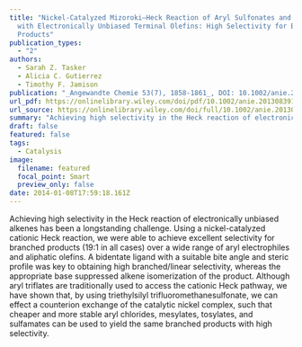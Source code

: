 ```yaml
---
title: "Nickel-Catalyzed Mizoroki–Heck Reaction of Aryl Sulfonates and Chlorides
  with Electronically Unbiased Terminal Olefins: High Selectivity for Branched
  Products"
publication_types:
  - "2"
authors:
  - Sarah Z. Tasker
  - Alicia C. Gutierrez
  - Timothy F. Jamison
publication: "_Angewandte Chemie 53(7), 1858-1861_, DOI: 10.1002/anie.201308391"
url_pdf: https://onlinelibrary.wiley.com/doi/pdf/10.1002/anie.201308391
url_source: https://onlinelibrary.wiley.com/doi/full/10.1002/anie.201308391
summary: "Achieving high selectivity in the Heck reaction of electronically unbiased alkenes has been a longstanding challenge. Using a nickel-catalyzed cationic Heck reaction, we were able to achieve excellent selectivity for branched products (19:1 in all cases) over a wide range of aryl electrophiles and aliphatic olefins. A bidentate ligand with a suitable bite angle and steric profile was key to obtaining high branched/linear selectivity, whereas the appropriate base suppressed alkene isomerization of the product. Although aryl triflates are traditionally used to access the cationic Heck pathway, we have shown that, by using triethylsilyl trifluoromethanesulfonate, we can effect a counterion exchange of the catalytic nickel complex, such that cheaper and more stable aryl chlorides, mesylates, tosylates, and sulfamates can be used to yield the same branched products with high selectivity"
draft: false
featured: false
tags:
  - Catalysis
image:
  filename: featured
  focal_point: Smart
  preview_only: false
date: 2014-01-08T17:59:18.161Z
---
```

  Achieving high selectivity in the Heck reaction of electronically unbiased alkenes has been a longstanding challenge. Using a nickel-catalyzed cationic Heck reaction, we were able to achieve excellent selectivity for branched products (19:1 in all cases) over a wide range of aryl electrophiles and aliphatic olefins. A bidentate ligand with a suitable bite angle and steric profile was key to obtaining high branched/linear selectivity, whereas the appropriate base suppressed alkene isomerization of the product. Although aryl triflates are traditionally used to access the cationic Heck pathway, we have shown that, by using triethylsilyl trifluoromethanesulfonate, we can effect a counterion exchange of the catalytic nickel complex, such that cheaper and more stable aryl chlorides, mesylates, tosylates, and sulfamates can be used to yield the same branched products with high selectivity.

